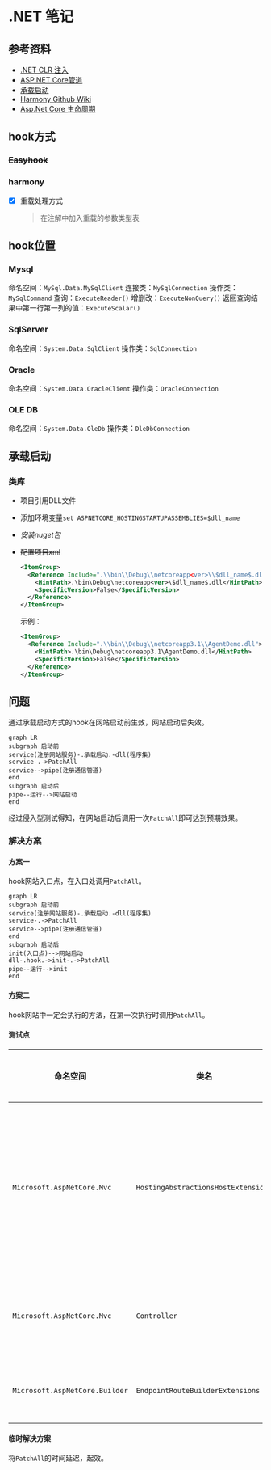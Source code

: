 # .NET 笔记

## 参考资料

- [.NET CLR 注入](https://zhuanlan.zhihu.com/p/61464591)
- [ASP.NET Core管道](https://www.cnblogs.com/artech/p/asp-net-core-pipeline.html)
- [承载启动](https://docs.microsoft.com/zh-cn/aspnet/core/fundamentals/host/platform-specific-configuration?view=aspnetcore-3.1)
- [Harmony Github Wiki](https://github.com/pardeike/Harmony/wiki/Bootstrapping)
- [Asp.Net Core 生命周期](https://cloud.tencent.com/developer/article/1029834)

## hook方式

### ~~Easyhook~~

### harmony

- [x] 重载处理方式
  > 在注解中加入重载的参数类型表

## hook位置

### Mysql

命名空间：`MySql.Data.MySqlClient`
连接类：`MySqlConnection`
操作类：`MySqlCommand`
查询：`ExecuteReader()`
增删改：`ExecuteNonQuery()`
返回查询结果中第一行第一列的值：`ExecuteScalar()`

### SqlServer

命名空间：`System.Data.SqlClient`
操作类：`SqlConnection`

### Oracle

命名空间：`System.Data.OracleClient`
操作类：`OracleConnection`

### OLE DB

命名空间：`System.Data.OleDb`
操作类：`DleDbConnection`

## 承载启动

### 类库

- 项目引用DLL文件
- 添加环境变量`set ASPNETCORE_HOSTINGSTARTUPASSEMBLIES=$dll_name`
- *安装nuget包*
- ~~配置项目xml~~
  
  ```xml
  <ItemGroup>
    <Reference Include=".\\bin\\Debug\\netcoreapp<ver>\\$dll_name$.dll">
      <HintPath>.\bin\Debug\netcoreapp<ver>\$dll_name$.dll</HintPath>
      <SpecificVersion>False</SpecificVersion>
    </Reference>
  </ItemGroup>
  ```

  示例：

  ```xml
  <ItemGroup>
    <Reference Include=".\\bin\\Debug\\netcoreapp3.1\\AgentDemo.dll">
      <HintPath>.\bin\Debug\netcoreapp3.1\AgentDemo.dll</HintPath>
      <SpecificVersion>False</SpecificVersion>
    </Reference>
  </ItemGroup>

  ```

## 问题

通过承载启动方式的hook在网站启动前生效，网站启动后失效。

```mermaid
graph LR
subgraph 启动前
service(注册网站服务)-.承载启动.-dll(程序集)
service-.->PatchAll
service-->pipe(注册通信管道)
end
subgraph 启动后
pipe--运行-->网站启动
end
```

经过侵入型测试得知，在网站启动后调用一次`PatchAll`即可达到预期效果。

### 解决方案

#### 方案一

hook网站入口点，在入口处调用`PatchAll`。

```mermaid
graph LR
subgraph 启动前
service(注册网站服务)-.承载启动.-dll(程序集)
service-.->PatchAll
service-->pipe(注册通信管道)
end
subgraph 启动后
init(入口点)-->网站启动
dll-.hook.->init-.->PatchAll
pipe--运行-->init
end
```

#### 方案二

hook网站中一定会执行的方法，在第一次执行时调用`PatchAll`。

#### 测试点

|命名空间|类名|方法名|测试结果|备注|
|-|-|-|-|-|
|`Microsoft.AspNetCore.Mvc`|`HostingAbstractionsHostExtensions`|`Run()`|$\times$|hook成功，但没有达到预期效果，推测该入口的位置太靠前。|
|`Microsoft.AspNetCore.Mvc`|`Controller`|`View()`|$\times$|hook失败，具体原因未知。|
|`Microsoft.AspNetCore.Builder`|`EndpointRouteBuilderExtensions`|`MapGet()`|$\times$|找不到对应的程序集|

#### 临时解决方案

将`PatchAll`的时间延迟，起效。
